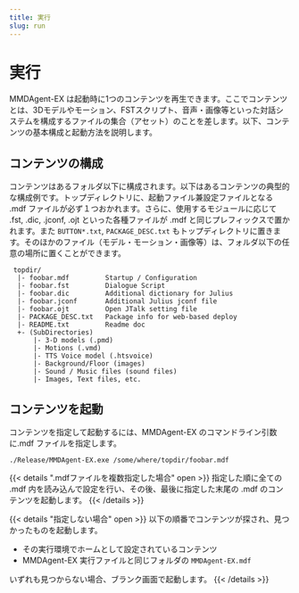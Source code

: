 ```yaml
---
title: 実行
slug: run
---
```

# 実行

MMDAgent-EX は起動時に1つのコンテンツを再生できます。ここでコンテンツとは、3Dモデルやモーション、FSTスクリプト、音声・画像等といった対話システムを構成するファイルの集合（アセット）のことを差します。以下、コンテンツの基本構成と起動方法を説明します。

## コンテンツの構成

コンテンツはあるフォルダ以下に構成されます。以下はあるコンテンツの典型的な構成例です。トップディレクトリに、起動ファイル兼設定ファイルとなる .mdf ファイルが必ず１つおかれます。さらに、使用するモジュールに応じて .fst, .dic, .jconf, .ojt といった各種ファイルが .mdf と同じプレフィックスで置かれます。また `BUTTON*.txt`, `PACKAGE_DESC.txt` もトップディレクトリに置きます。そのほかのファイル（モデル・モーション・画像等）は、フォルダ以下の任意の場所に置くことができます。

```text
 topdir/
  |- foobar.mdf         Startup / Configuration
  |- foobar.fst         Dialogue Script
  |- foobar.dic         Additional dictionary for Julius
  |- foobar.jconf       Additional Julius jconf file
  |- foobar.ojt         Open JTalk setting file
  |- PACKAGE_DESC.txt   Package info for web-based deploy
  |- README.txt         Readme doc
  +- (SubDirectories)
      |- 3-D models (.pmd)
      |- Motions (.vmd)
      |- TTS Voice model (.htsvoice)
      |- Background/Floor (images)
      |- Sound / Music files (sound files)
      |- Images, Text files, etc.
```

## コンテンツを起動

コンテンツを指定して起動するには、MMDAgent-EX のコマンドライン引数に.mdf ファイルを指定します。

```shell
./Release/MMDAgent-EX.exe /some/where/topdir/foobar.mdf
```

{{< details ".mdfファイルを複数指定した場合" open >}}
指定した順に全ての .mdf 内を読み込んで設定を行い、その後、最後に指定した末尾の .mdf のコンテンツを起動します。
{{< /details >}}

{{< details "指定しない場合" open >}}
以下の順番でコンテンツが探され、見つかったものを起動します。

- その実行環境でホームとして設定されているコンテンツ
- MMDAgent-EX 実行ファイルと同じフォルダの `MMDAgent-EX.mdf` 

いずれも見つからない場合、ブランク画面で起動します。
{{< /details >}}



